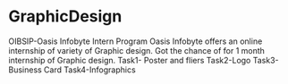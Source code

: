 # GraphicDesign
OIBSIP-Oasis Infobyte Intern Program
Oasis Infobyte offers an online internship of variety of Graphic design.
Got the chance of for 1 month internship of Graphic design.
Task1- Poster and fliers
Task2-Logo
Task3-Business Card
Task4-Infographics
